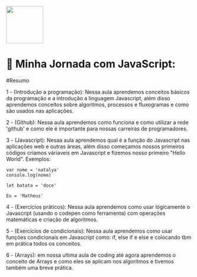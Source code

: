 
<img src="https://upload.wikimedia.org/wikipedia/commons/thumb/9/99/Unofficial_JavaScript_logo_2.svg/1200px-Unofficial_JavaScript_logo_2.svg.png" width=100px >

# 🚀 Minha Jornada com JavaScript:


#Resumo

1 - (Introdução a programação): Nessa aula aprendemos conceitos básicos da programação e a introdução a linguagem Javascript, além disso
aprendemos conceitos sobre algoritmos, processos e fluxogramas e como são usados nas aplicações.
 
 
2 - (Github): Nessa aula aprendemos como funciona e como utilizar a rede 'github' e como ele é importante para nossas carreiras de
programadores.
 

3 - (Javascript): Nesaa aula aprendemos qual é a função do Javascript nas aplicações web e outras áreas, além disso começamos nossos
primeiros códigos criamos váriaveis em Javascript e fizemos nosso primeiro "Hello World".
Exemplos:

```
var nome = 'natalya'
console.log(nome)
```

```
let batata = 'doce'
```

```
Eu = 'Matheus'
```




4 - (Exercícios práticos): Nessa aula aprendemos como usar lógicamente o Javascript (usando o codepen como ferramenta) com operações matemáticas e criação de algoritmos.



5 - (Exercícios de condicionais): Nessa aula aprendemos como usar funções condicionais em Javascript como: if, else if e else
e colocando tbm em prática todos os conceitos.



6 - (Arrays): em nossa ultima aula de coding até agora aprendemos o conceito de Arrays e como eles se aplicam nos algoritmos
e tivemos também uma breve prática.
